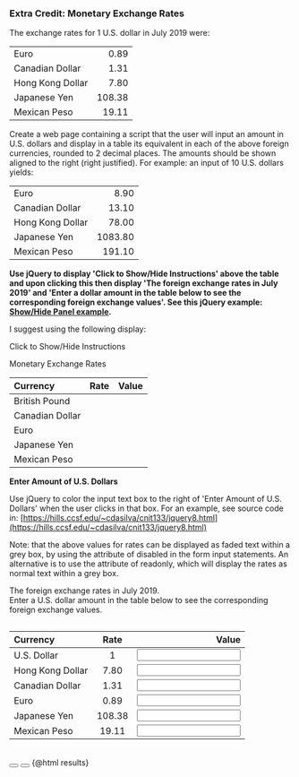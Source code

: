 <script>
  	import Accordion from '$lib/Accordion.md'
import Button from '$lib/Button.svelte';
let dollaz, hkd, cand, euro, yen, peso, results = "", smoky = "";

const process= () => {
const dollars = parseFloat(dollaz);
if ( isNaN(dollars) ) {
      results = ("Woah!!!! <br>You have entered invalid input.");
      hkd = cand = euro = yen = peso = ""; 
  } else {
      results = (""); 
      hkd = (dollars * 7.8).toFixed(2) ; 
      cand = (dollars * 1.31).toFixed(2) ; 
      euro = (dollars * 0.89).toFixed(2) ; 
      yen = (dollars * 108.38).toFixed(2) ; 
      peso = (dollars * 19.11).toFixed(2) ; 
  }
}
  const myFocus = () => {
   smoky = `smoky`;
  }
  const myBlur = () => {
   smoky = ``;
  }
const reset = () => {
  dollaz = hkd = cand = euro = yen = peso = results = "";
};
</script>

### Extra Credit: Monetary Exchange Rates

<Accordion>

The exchange rates for 1 U.S. dollar in July 2019 were:

|                  |        |
| :--------------- | -----: |
| Euro             |   0.89 |
| Canadian Dollar  |   1.31 |
| Hong Kong Dollar |   7.80 |
| Japanese Yen     | 108.38 |
| Mexican Peso     |  19.11 |

Create a web page containing a script that the user will input an amount in U.S. dollars and display in a table its equivalent in each of the above foreign currencies, rounded to 2 decimal places. The amounts should be shown aligned to the right (right justified). For example: an input of 10 U.S. dollars yields:

|                  |         |
| :--------------- | ------: |
| Euro             |    8.90 |
| Canadian Dollar  |   13.10 |
| Hong Kong Dollar |   78.00 |
| Japanese Yen     | 1083.80 |
| Mexican Peso     |  191.10 |

**Use jQuery to display 'Click to Show/Hide Instructions' above the table and upon clicking this then display 'The foreign exchange rates in July 2019' and 'Enter a dollar amount in the table below to see the corresponding foreign exchange values'. See this jQuery example: [Show/Hide Panel example](http://www.w3schools.com/jquery/tryit.asp?filename=tryjquery_slide_toggle).**

I suggest using the following display:

Click to Show/Hide Instructions

Monetary Exchange Rates

| Currency        | Rate | Value |
| :-------------- | :--: | ----: |
| British Pound   |      |       |
| Canadian Dollar |      |       |
| Euro            |      |
| Japanese Yen    |      |       |
| Mexican Peso    |      |       |

**Enter Amount of U.S. Dollars**

Use jQuery to color the input text box to the right of 'Enter Amount of U.S. Dollars' when the user clicks in that box. For an example, see source code in: [https://hills.ccsf.edu/~cdasilva/cnit133/jquery8.html](https://hills.ccsf.edu/~cdasilva/cnit133/jquery8.html)

Note: that the above values for rates can be displayed as faded text within a grey box, by using the attribute of disabled in the form input statements. An alternative is to use the attribute of readonly, which will display the rates as normal text within a grey box.

</Accordion>

<Accordion>The foreign exchange rates in July 2019.<br>Enter a U.S. dollar amount in the table below to see the corresponding foreign exchange values.</Accordion>

<div class="row">
<div class="one-half column">

| Currency         |  Rate  |                                                                                                                                              Value |
| :--------------- | :----: | -------------------------------------------------------------------------------------------------------------------------------------------------: |
| U.S. Dollar      |   1    | <span class="{smoky}"><input type="number" bind:value={dollaz} step="0.01" on:keyup={process} on:focus={myFocus} on:blur={myBlur} required></span> |
| Hong Kong Dollar |  7.80  |                                                                                                    <input type="number" bind:value={hkd} readonly> |
| Canadian Dollar  |  1.31  |                                                                                                   <input type="number" bind:value={cand} readonly> |
| Euro             |  0.89  |                                                                                                   <input type="number" bind:value={euro} readonly> |
| Japanese Yen     | 108.38 |                                                                                                    <input type="number" bind:value={yen} readonly> |
| Mexican Peso     | 19.11  |                                                                                                   <input type="number" bind:value={peso} readonly> |

</div>
<div class="one-half column">
<br>
<span class="button-row">
<Button type="submit" click={ process }></Button>
<Button type="reset" click={ reset }></Button>
</span>
{@html results}
</div>
</div>

<style lang="sass">
.smoky
  background-color: whitesmoke !important
  
</style>

